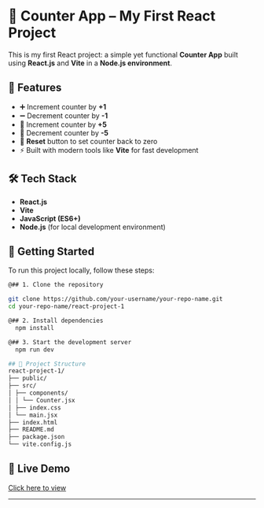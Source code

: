 # 🚀 Counter App – My First React Project

This is my first React project: a simple yet functional **Counter App** built using **React.js** and **Vite** in a **Node.js environment**.

## 📌 Features

- ➕ Increment counter by **+1**
- ➖ Decrement counter by **-1**
- 🔼 Increment counter by **+5**
- 🔽 Decrement counter by **-5**
- 🔁 **Reset** button to set counter back to zero
- ⚡ Built with modern tools like **Vite** for fast development

## 🛠️ Tech Stack

- **React.js**
- **Vite**
- **JavaScript (ES6+)**
- **Node.js** (for local development environment)

## 🚀 Getting Started

To run this project locally, follow these steps:

```bash
@## 1. Clone the repository

git clone https://github.com/your-username/your-repo-name.git
cd your-repo-name/react-project-1

@## 2. Install dependencies
  npm install

@## 3. Start the development server
  npm run dev

## 📂 Project Structure
react-project-1/
├── public/
├── src/
│ ├── components/
│ │ └── Counter.jsx
│ ├── index.css
│ └── main.jsx
├── index.html
├── README.md
├── package.json
└── vite.config.js
```

## 🚀 Live Demo
[Click here to view](https://counterapp6543.netlify.app/)

---

